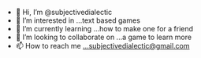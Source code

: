 - 👋 Hi, I’m @subjectivedialectic
- 👀 I’m interested in ...text based games
- 🌱 I’m currently learning ...how to make one for a friend
- 💞️ I’m looking to collaborate on ...a game to learn more
- 📫 How to reach me ...subjectivedialectic@gmail.com

<!---
subjectivedialectic/subjectivedialectic is a ✨ special ✨ repository because its `README.md` (this file) appears on your GitHub profile.
You can click the Preview link to take a look at your changes.
--->
